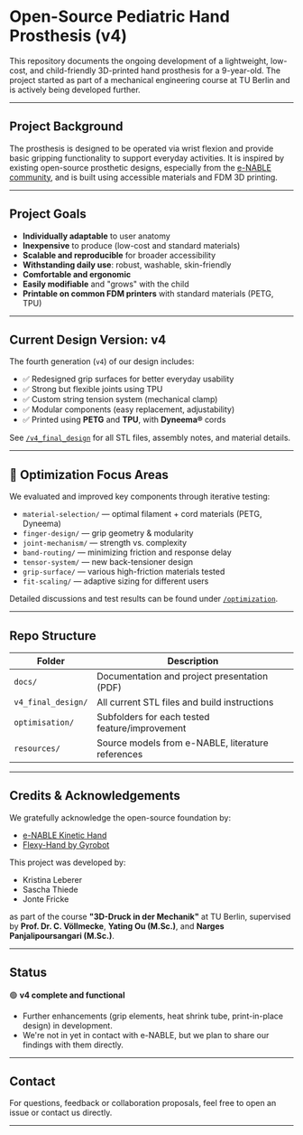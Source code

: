 # Open-Source Pediatric Hand Prosthesis (v4)

This repository documents the ongoing development of a lightweight, low-cost, and child-friendly 3D-printed hand prosthesis for a 9-year-old. The project started as part of a mechanical engineering course at TU Berlin and is actively being developed further.

---

## Project Background

The prosthesis is designed to be operated via wrist flexion and provide basic gripping functionality to support everyday activities. It is inspired by existing open-source prosthetic designs, especially from the [e-NABLE community](https://enablingthefuture.org/), and is built using accessible materials and FDM 3D printing.

---

## Project Goals

- **Individually adaptable** to user anatomy
- **Inexpensive** to produce (low-cost and standard materials)
- **Scalable and reproducible** for broader accessibility
- **Withstanding daily use**: robust, washable, skin-friendly
- **Comfortable and ergonomic**
- **Easily modifiable** and "grows" with the child
- **Printable on common FDM printers** with standard materials (PETG, TPU)

---

## Current Design Version: v4

The fourth generation (`v4`) of our design includes:

- ✅ Redesigned grip surfaces for better everyday usability
- ✅ Strong but flexible joints using TPU
- ✅ Custom string tension system (mechanical clamp)
- ✅ Modular components (easy replacement, adjustability)
- ✅ Printed using **PETG** and **TPU**, with **Dyneema®** cords

See [`/v4_final_design`](./v4_final_design/) for all STL files, assembly notes, and material details.

---

## 🧪 Optimization Focus Areas

We evaluated and improved key components through iterative testing:

- `material-selection/` — optimal filament + cord materials (PETG, Dyneema)
- `finger-design/` — grip geometry & modularity
- `joint-mechanism/` — strength vs. complexity
- `band-routing/` — minimizing friction and response delay
- `tensor-system/` — new back-tensioner design
- `grip-surface/` — various high-friction materials tested
- `fit-scaling/` — adaptive sizing for different users

Detailed discussions and test results can be found under [`/optimization`](./optimization/).

---

## Repo Structure

| Folder | Description |
|--------|-------------|
| `docs/` | Documentation and project presentation (PDF) |
| `v4_final_design/` | All current STL files and build instructions |
| `optimisation/` | Subfolders for each tested feature/improvement |
| `resources/` | Source models from e-NABLE, literature references |

---

## Credits & Acknowledgements

We gratefully acknowledge the open-source foundation by:

- [e-NABLE Kinetic Hand](https://www.thingiverse.com/thing:4618922)
- [Flexy-Hand by Gyrobot](https://www.thingiverse.com/thing:380665)

This project was developed by:
- Kristina Leberer  
- Sascha Thiede  
- Jonte Fricke  

as part of the course **"3D-Druck in der Mechanik"** at TU Berlin, supervised by **Prof. Dr. C. Völlmecke**, **Yating Ou (M.Sc.)**, and **Narges Panjalipoursangari (M.Sc.)**.

---

## Status

🟢 **v4 complete and functional**  
 - Further enhancements (grip elements, heat shrink tube, print-in-place design) in development.
- We're not in yet in contact with e-NABLE, but we plan to share our findings with them directly.

---

## Contact

For questions, feedback or collaboration proposals, feel free to open an issue or contact us directly.

---
